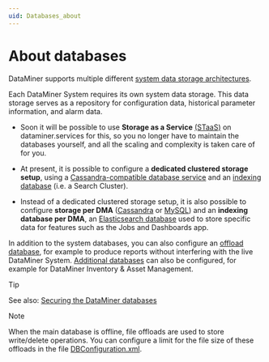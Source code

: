 ```yaml
---
uid: Databases_about
---
```


# About databases

DataMiner supports multiple different [system data storage architectures](xref:Supported_system_data_storage_architectures).

Each DataMiner System requires its own system data storage. This data storage serves as a repository for configuration data, historical parameter information, and alarm data.

- Soon it will be possible to use **Storage as a Service** [(STaaS)](xref:STaaS) on dataminer.services for this, so you no longer have to maintain the databases yourself, and all the scaling and complexity is taken care of for you.

- At present, it is possible to configure a **dedicated clustered storage setup**, using a [Cassandra-compatible database service](xref:Cassandra_database) and an [indexing database](xref:Elasticsearch_database) (i.e. a Search Cluster).

- Instead of a dedicated clustered storage setup, it is also possible to configure **storage per DMA** ([Cassandra](xref:Migrating_the_general_database_to_Cassandra) or [MySQL](xref:MySQL_database)) and an **indexing database per DMA**, an [Elasticsearch database](xref:Configuring_indexing_database_per_DMA) used to store specific data for features such as the Jobs and Dashboards app.

In addition to the system databases, you can also configure an [offload database](xref:Offload_database), for example to produce reports without interfering with the live DataMiner System. [Additional databases](xref:Configuring_an_additional_database) can also be configured, for example for DataMiner Inventory & Asset Management.

> [!TIP]
> See also: [Securing the DataMiner databases](xref:Database_security)

> [!NOTE]
> When the main database is offline, file offloads are used to store write/delete operations. You can configure a limit for the file size of these offloads in the file [DBConfiguration.xml](xref:DBConfiguration_xml).
